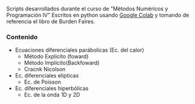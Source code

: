 Scripts desarrollados durante el curso de "Métodos Numéricos y Programación IV"
Escritos en python usando [Google Colab](https://colab.research.google.com) y tomando de referencia el libro de Burden Faires.
### Contenido
* Ecuaciones diferenciales parábolicas (Ec. del calor)
    * Método Explicito (foward)
    * Método Implícito(Backfoward)
    *  Cracnk Nicolson
* Ec. diferenciales elipticas
    * Ec. de Poisson
* Ec. diferenciales hiperbólicas
    * Ec. de la onda 1D y 2D   